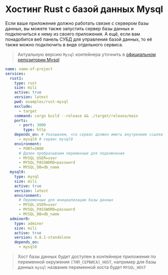 # Хостинг Rust с базой данных Mysql

Если ваше приложение должно работать связке с сервером базы данных, вы можете также запустить сервер базы данных и подключиться к нему из своего приложения. А ещё, если вам понадобится веб панель СУБД для управления базой данных, то её также можно подключить в виде отдельного сервиса.

> Актуальную версию `Mysql` контейнера уточнить в [официальном репозитории Mysql](https://hub.docker.com/_/mysql/tags)

```yml
name: name-of-project
services:
  rust1:
    type: rust
    size: mili
    active: true
    version: latest
    pwd: examples/rust-mysql
    exclude:
      - target
    command: cargo build --release && ./target/release/main
    ports:
      - port: 3000
        type: http
    depends_on: # Указываем, что сервис должен иметь внутрениие ссылки на
      - mysql0 # сервис mysql0
    environment:
      - PORT=3000
      # Далее пробрасываем переменные для подключения
      - MYSQL_USER=user
      - MYSQL_PASSWORD=password
      - MYSQL_DB=db_name
  mysql0:
    type: mysql
    size: mili
    active: true
    version: latest
    environment:
      # Переменные для инициализации базы данных
      - MYSQL_USER=user
      - MYSQL_PASSWORD=password
      - MYSQL_DB=db_name
  adminer0:
    type: adminer
    size: mili
    active: true
    version: 4.8.1-standalone
    depends_on:
      - mysql0
```

> Хост базы данных будет доступен в контейнере приложения по переменной окружения `[ТИП_СЕРВИСА]_HOST`, например для базы данных `mysql` название переменной хоста будет `MYSQL_HOST`
